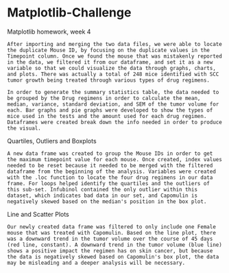 # Matplotlib-Challenge
Matplotlib homework, week 4

    After importing and merging the two data files, we were able to locate the duplicate Mouse ID, by focusing on the duplicate values in the Timepoint column. Once we found the mouse that was mistakenly reported in the data, we filtered it from our dataframe, and set it as a new variable so that we could visualize the data through graphs, charts, and plots. There was actually a total of 248 mice identified with SCC tumor growth being treated through various types of drug regimens.

    In order to generate the summary statistics table, the data needed to be grouped by the Drug regimens in order to calculate the mean, median, variance, standard deviation, and SEM of the tumor volume for each. Bar graphs and pie graphs were developed to show the types of mice used in the tests and the amount used for each drug regimen. Dataframes were created break down the info needed in order to produce the visual.

Quartiles, Outliers and Boxplots

    A new data frame was created to group the Mouse IDs in order to get the maximum timepoint value for each mouse. Once created, index values needed to be reset because it needed to be merged with the filtered dataframe from the beginning of the analysis. Variables were created with the .loc function to locate the four drug regimens in our data frame. For loops helped identify the quartiles and the outliers of this sub-set. Infubinol contained the only outlier within this dataset, which indicates bad data in our set, and Capomulin is negatively skewed based on the median's position in the box plot. 

Line and Scatter Plots

    Our newly created data frame was filtered to only include one Female mouse that was treated with Capomulin. Based on the line plot, there was a downward trend in the tumor volume over the course of 45 days (red line, constant). A downward trend in the tumor volume (blue line) shows a positive impact the regimen has on skin cancer, but because the data is negatively skewed based on Capomulin's box plot, the data may be misleading and a deeper analysis will be necessary.
